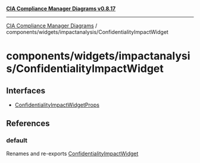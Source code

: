 [**CIA Compliance Manager Diagrams v0.8.17**](../../../../README.md)

***

[CIA Compliance Manager Diagrams](../../../../modules.md) / components/widgets/impactanalysis/ConfidentialityImpactWidget

# components/widgets/impactanalysis/ConfidentialityImpactWidget

## Interfaces

- [ConfidentialityImpactWidgetProps](interfaces/ConfidentialityImpactWidgetProps.md)

## References

### default

Renames and re-exports [ConfidentialityImpactWidget](../../../variables/ConfidentialityImpactWidget.md)
